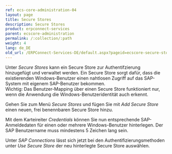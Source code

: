 ```yaml
---
ref: ecs-core-administration-04
layout: page
title: Secure Stores
description: Secure Stores
product: erpconnect-services
parent: ecscore-administration
permalink: /:collection/:path
weight: 4
lang: de_DE
old_url: /ERPConnect-Services-DE/default.aspx?pageid=ecscore-secure-store
---
```


Unter *Secure Stores* kann ein Secure Store zur Authentifzierung hinzugefügt und verwaltet werden. 
Ein Secure Store sorgt dafür, dass die existierenden Windows-Benutzer einen nahtlosen Zugriff auf das SAP-System mit eigenem SAP-Benutzer bekommen. <br>
Wichtig: Das Benutzer-Mapping über einen Secure Store funktioniert nur, wenn die Anwendung die Windows-Benutzeridentität auch erkennt.

Gehen Sie zum Menü *Secure Stores* und fügen Sie mit *Add Secure Store* einen neuen, frei benennbaren Secure Store hinzu.

Mit dem Karteireiter *Credentials* können Sie nun entsprechende SAP-Anmeldedaten für einen oder mehrere Windows-Benutzer hinterlegen. Der SAP Benutzername muss mindestens 5 Zeichen lang sein.

Unter *SAP Connections* lässt sich jetzt bei den Authentifizierungsmethoden unter *Use Secure Store* der neu hinterlegte Secure Store auswählen.